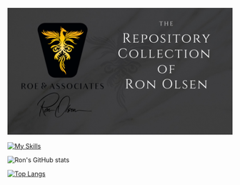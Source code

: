 ![opening image](https://github.com/ronroeandassociates/assets/blob/master/images/repos_personal_olsr.png)

[![My Skills](https://skillicons.dev/icons?i=html,css,c,vscode,vim,emacs,powershell,py,nodejs,nginx,sass,tailwind,mysql,linux,linkedin,twitter,stackoverflow,openstack,js,jquery,java,github,fortran,figma,redis,ai,react,bootstrap&perline=10)](https://skillicons.dev)

![Ron's GitHub stats](https://github-readme-stats.vercel.app/api?username=ronroeandassociates&show_icons=true&theme=gotham)

[![Top Langs](https://github-readme-stats.vercel.app/api/top-langs/?username=ronroeandassociates&layout=compact)](https://github.com/ronroeandassociates/github-readme-stats)
